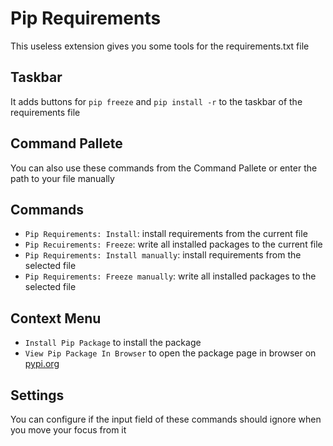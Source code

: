 # Pip Requirements

This useless extension gives you some tools for the requirements.txt file

## Taskbar

It adds buttons for `pip freeze` and `pip install -r` to the taskbar of the requirements file

## Command Pallete

You can also use these commands from the Command Pallete or enter the path to your file manually

## Commands

- `Pip Requirements: Install`: install requirements from the current file
- `Pip Recuirements: Freeze`: write all installed packages to the current file
- `Pip Requirements: Install manually`: install requirements from the selected file
- `Pip Requirements: Freeze manually`: write all installed packages to the selected file

## Context Menu

- `Install Pip Package` to install the package
- `View Pip Package In Browser` to open the package page in browser on [pypi.org](https://pypi.org/)

## Settings

You can configure if the input field of these commands should ignore when you move your focus from it